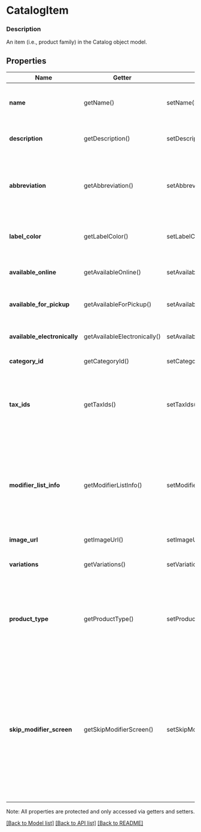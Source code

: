 # CatalogItem

### Description

An item (i.e., product family) in the Catalog object model.

## Properties
Name | Getter | Setter | Type | Description | Notes
------------ | ------------- | ------------- | ------------- | ------------- | -------------
**name** | getName() | setName($value) | **string** | The item&#39;s name. Searchable. This field must not be empty. This field has max length of 512 Unicode code points. | [optional] 
**description** | getDescription() | setDescription($value) | **string** | The item&#39;s description. Searchable. This field has max length of 4096 Unicode code points. | [optional] 
**abbreviation** | getAbbreviation() | setAbbreviation($value) | **string** | The text of the item&#39;s display label in the Square Point of Sale app. Only up to the first five characters of the string are used.  Searchable. This field has max length of 24 Unicode code points. | [optional] 
**label_color** | getLabelColor() | setLabelColor($value) | **string** | The color of the item&#39;s display label in the Square Point of Sale app. This must be a valid hex color code. | [optional] 
**available_online** | getAvailableOnline() | setAvailableOnline($value) | **bool** | If &#x60;true&#x60;, the item can be added to shipping orders from the merchant&#39;s online store. | [optional] 
**available_for_pickup** | getAvailableForPickup() | setAvailableForPickup($value) | **bool** | If &#x60;true&#x60;, the item can be added to pickup orders from the merchant&#39;s online store. | [optional] 
**available_electronically** | getAvailableElectronically() | setAvailableElectronically($value) | **bool** | If &#x60;true&#x60;, the item can be added to electronically fulfilled orders from the merchant&#39;s online store. | [optional] 
**category_id** | getCategoryId() | setCategoryId($value) | **string** | The ID of the item&#39;s category, if any. | [optional] 
**tax_ids** | getTaxIds() | setTaxIds($value) | **string[]** | A set of IDs indicating the [CatalogTax](#type-catalogtax)es that are enabled for this item. When updating an item, any taxes listed here will be added to the item. [CatalogTax](#type-catalogtax)es may also be added to or deleted from an item using &#x60;UpdateItemTaxes&#x60;. | [optional] 
**modifier_list_info** | getModifierListInfo() | setModifierListInfo($value) | [**\SquareConnect\Model\CatalogItemModifierListInfo[]**](CatalogItemModifierListInfo.md) | A set of [CatalogItemModifierListInfo](#type-catalogitemmodifierlistinfo) objects representing the modifier lists that apply to this item, along with the overrides and min and max limits that are specific to this item. [CatalogModifierList](#type-catalogmodifierlist)s may also be added to or deleted from an item using &#x60;UpdateItemModifierLists&#x60;. | [optional] 
**image_url** | getImageUrl() | setImageUrl($value) | **string** | The URL of an image representing this item. | [optional] 
**variations** | getVariations() | setVariations($value) | [**\SquareConnect\Model\CatalogObject[]**](CatalogObject.md) | A list of [CatalogObject](#type-catalogobject)s containing the [CatalogItemVariation](#type-catalogitemvariation)s for this item. | [optional] 
**product_type** | getProductType() | setProductType($value) | **string** | The product type of the item. May not be changed once an item has been created.  Only items of product type &#x60;REGULAR&#x60; may be created by this API; items with other product types are read-only. See [CatalogItemProductType](#type-catalogitemproducttype) for all possible values. | [optional] 
**skip_modifier_screen** | getSkipModifierScreen() | setSkipModifierScreen($value) | **bool** | If &#x60;false&#x60;, the Square Point of Sale app will present the [CatalogItem](#type-catalogitem)&#39;s details screen immediately, allowing the merchant to choose [CatalogModifier](#type-catalogmodifier)s before adding the item to the cart.  This is the default behavior.  If &#x60;true&#x60;, the Square Point of Sale app will immediately add the item to the cart with the pre-selected modifiers, and merchants can edit modifiers by drilling down onto the item&#39;s details.  Third-party clients are encouraged to implement similar behaviors. | [optional] 

Note: All properties are protected and only accessed via getters and setters.

[[Back to Model list]](../../README.md#documentation-for-models) [[Back to API list]](../../README.md#documentation-for-api-endpoints) [[Back to README]](../../README.md)


